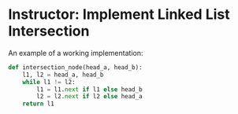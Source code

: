 # Instructor: Implement Linked List Intersection

An example of a working implementation:

```python
def intersection_node(head_a, head_b):
    l1, l2 = head_a, head_b
    while l1 != l2:
        l1 = l1.next if l1 else head_b
        l2 = l2.next if l2 else head_a
    return l1
```
